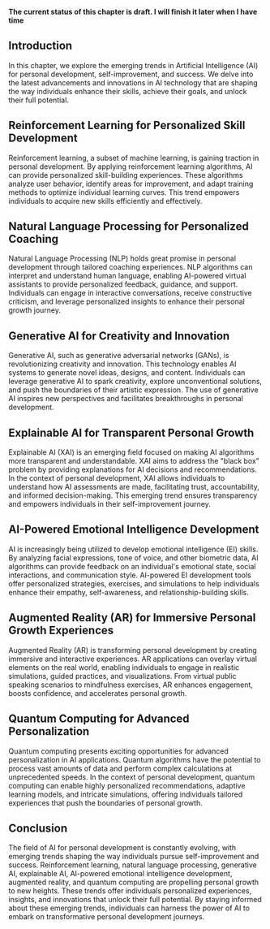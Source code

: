 **The current status of this chapter is draft. I will finish it later when I have time**

Introduction
------------

In this chapter, we explore the emerging trends in Artificial Intelligence (AI) for personal development, self-improvement, and success. We delve into the latest advancements and innovations in AI technology that are shaping the way individuals enhance their skills, achieve their goals, and unlock their full potential.

Reinforcement Learning for Personalized Skill Development
---------------------------------------------------------

Reinforcement learning, a subset of machine learning, is gaining traction in personal development. By applying reinforcement learning algorithms, AI can provide personalized skill-building experiences. These algorithms analyze user behavior, identify areas for improvement, and adapt training methods to optimize individual learning curves. This trend empowers individuals to acquire new skills efficiently and effectively.

Natural Language Processing for Personalized Coaching
-----------------------------------------------------

Natural Language Processing (NLP) holds great promise in personal development through tailored coaching experiences. NLP algorithms can interpret and understand human language, enabling AI-powered virtual assistants to provide personalized feedback, guidance, and support. Individuals can engage in interactive conversations, receive constructive criticism, and leverage personalized insights to enhance their personal growth journey.

Generative AI for Creativity and Innovation
-------------------------------------------

Generative AI, such as generative adversarial networks (GANs), is revolutionizing creativity and innovation. This technology enables AI systems to generate novel ideas, designs, and content. Individuals can leverage generative AI to spark creativity, explore unconventional solutions, and push the boundaries of their artistic expression. The use of generative AI inspires new perspectives and facilitates breakthroughs in personal development.

Explainable AI for Transparent Personal Growth
----------------------------------------------

Explainable AI (XAI) is an emerging field focused on making AI algorithms more transparent and understandable. XAI aims to address the "black box" problem by providing explanations for AI decisions and recommendations. In the context of personal development, XAI allows individuals to understand how AI assessments are made, facilitating trust, accountability, and informed decision-making. This emerging trend ensures transparency and empowers individuals in their self-improvement journey.

AI-Powered Emotional Intelligence Development
---------------------------------------------

AI is increasingly being utilized to develop emotional intelligence (EI) skills. By analyzing facial expressions, tone of voice, and other biometric data, AI algorithms can provide feedback on an individual's emotional state, social interactions, and communication style. AI-powered EI development tools offer personalized strategies, exercises, and simulations to help individuals enhance their empathy, self-awareness, and relationship-building skills.

Augmented Reality (AR) for Immersive Personal Growth Experiences
----------------------------------------------------------------

Augmented Reality (AR) is transforming personal development by creating immersive and interactive experiences. AR applications can overlay virtual elements on the real world, enabling individuals to engage in realistic simulations, guided practices, and visualizations. From virtual public speaking scenarios to mindfulness exercises, AR enhances engagement, boosts confidence, and accelerates personal growth.

Quantum Computing for Advanced Personalization
----------------------------------------------

Quantum computing presents exciting opportunities for advanced personalization in AI applications. Quantum algorithms have the potential to process vast amounts of data and perform complex calculations at unprecedented speeds. In the context of personal development, quantum computing can enable highly personalized recommendations, adaptive learning models, and intricate simulations, offering individuals tailored experiences that push the boundaries of personal growth.

Conclusion
----------

The field of AI for personal development is constantly evolving, with emerging trends shaping the way individuals pursue self-improvement and success. Reinforcement learning, natural language processing, generative AI, explainable AI, AI-powered emotional intelligence development, augmented reality, and quantum computing are propelling personal growth to new heights. These trends offer individuals personalized experiences, insights, and innovations that unlock their full potential. By staying informed about these emerging trends, individuals can harness the power of AI to embark on transformative personal development journeys.
